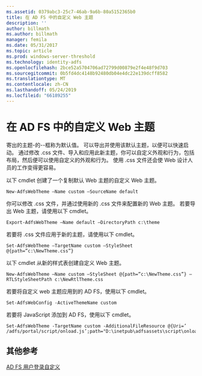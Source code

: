 ```yaml
---
ms.assetid: 0379abc3-25c7-46ab-9a6b-80a5152365b0
title: 在 AD FS 中的自定义 Web 主题
description: ''
author: billmath
ms.author: billmath
manager: femila
ms.date: 05/31/2017
ms.topic: article
ms.prod: windows-server-threshold
ms.technology: identity-adfs
ms.openlocfilehash: 2bce52a5704706ad72799d00879e2f4e48f9d703
ms.sourcegitcommit: 0b5fd4dc4148b92480db04e4dc22e139dcff8582
ms.translationtype: MT
ms.contentlocale: zh-CN
ms.lasthandoff: 05/24/2019
ms.locfileid: "66189255"
---
```

# <a name="custom-web-themes-in-ad-fs"></a>在 AD FS 中的自定义 Web 主题 

寄出的主题\-的\-\-框称为默认值。 可以导出并使用该默认主题，以便可以快速启动。 通过修改 .css 文件、导入和应用此新主题，你可以自定义外观和行为，包括布局，然后便可以使用自定义的外观和行为。 使用 .css 文件还会使 Web 设计人员的工作变得更容易。  
  
以下 cmdlet 创建了一个复制默认 Web 主题的自定义 Web 主题。  
  
  
`New-AdfsWebTheme –Name custom –SourceName default ` 

  
你可以修改 .css 文件，并通过使用新的 .css 文件来配置新的 Web 主题。 若要导出 Web 主题，请使用以下 cmdlet。  
  

    Export-AdfsWebTheme –Name default –DirectoryPath c:\theme  

  
若要将 .css 文件应用于新的主题，请使用以下 cmdlet。  
  

    Set-AdfsWebTheme –TargetName custom –StyleSheet @{path=”c:\NewTheme.css”}  
  
  
以下 cmdlet 从新的样式表创建自定义 Web 主题。  
  
  
`New-AdfsWebTheme –Name custom –StyleSheet @{path=”c:\NewTheme.css”} –RTLStyleSheetPath c:\NewRtlTheme.css ` 
  
  
  
若要将自定义 web 主题应用到的 AD FS，使用以下 cmdlet。  
  

`Set-AdfsWebConfig -ActiveThemeName custom`  

  
若要将 JavaScript 添加到 AD FS，使用以下 cmdlet。  
  
 
    Set-AdfsWebTheme -TargetName custom -AdditionalFileResource @{Uri=’ /adfs/portal/script/onload.js’;path="D:\inetpub\adfsassets\script\onload.js"}  


## <a name="additional-references"></a>其他参考 
[AD FS 用户登录自定义](AD-FS-user-sign-in-customization.md)  
